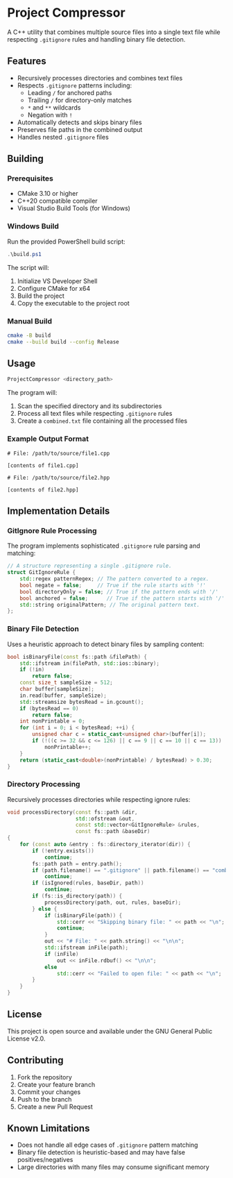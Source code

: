 # Project Compressor

A C++ utility that combines multiple source files into a single text file while respecting `.gitignore` rules and handling binary file detection.

## Features

- Recursively processes directories and combines text files
- Respects `.gitignore` patterns including:
  - Leading `/` for anchored paths
  - Trailing `/` for directory-only matches
  - `*` and `**` wildcards
  - Negation with `!`
- Automatically detects and skips binary files
- Preserves file paths in the combined output
- Handles nested `.gitignore` files

## Building

### Prerequisites

- CMake 3.10 or higher
- C++20 compatible compiler
- Visual Studio Build Tools (for Windows)

### Windows Build

Run the provided PowerShell build script:

```powershell
.\build.ps1
```

The script will:
1. Initialize VS Developer Shell
2. Configure CMake for x64
3. Build the project
4. Copy the executable to the project root

### Manual Build

```bash
cmake -B build
cmake --build build --config Release
```

## Usage

```bash
ProjectCompressor <directory_path>
```

The program will:
1. Scan the specified directory and its subdirectories
2. Process all text files while respecting `.gitignore` rules
3. Create a `combined.txt` file containing all the processed files

### Example Output Format

```
# File: /path/to/source/file1.cpp

[contents of file1.cpp]

# File: /path/to/source/file2.hpp

[contents of file2.hpp]
```

## Implementation Details

### GitIgnore Rule Processing
The program implements sophisticated `.gitignore` rule parsing and matching:

```cpp
// A structure representing a single .gitignore rule.
struct GitIgnoreRule {
    std::regex patternRegex; // The pattern converted to a regex.
    bool negate = false;     // True if the rule starts with '!'
    bool directoryOnly = false; // True if the pattern ends with '/'
    bool anchored = false;      // True if the pattern starts with '/'
    std::string originalPattern; // The original pattern text.
};
```

### Binary File Detection
Uses a heuristic approach to detect binary files by sampling content:

```cpp
bool isBinaryFile(const fs::path &filePath) {
    std::ifstream in(filePath, std::ios::binary);
    if (!in)
        return false;
    const size_t sampleSize = 512;
    char buffer[sampleSize];
    in.read(buffer, sampleSize);
    std::streamsize bytesRead = in.gcount();
    if (bytesRead == 0)
        return false;
    int nonPrintable = 0;
    for (int i = 0; i < bytesRead; ++i) {
        unsigned char c = static_cast<unsigned char>(buffer[i]);
        if (!((c >= 32 && c <= 126) || c == 9 || c == 10 || c == 13))
            nonPrintable++;
    }
    return (static_cast<double>(nonPrintable) / bytesRead) > 0.30;
}
```

### Directory Processing
Recursively processes directories while respecting ignore rules:

```cpp
void processDirectory(const fs::path &dir,
                      std::ofstream &out,
                      const std::vector<GitIgnoreRule> &rules,
                      const fs::path &baseDir)
{
    for (const auto &entry : fs::directory_iterator(dir)) {
        if (!entry.exists())
            continue;
        fs::path path = entry.path();
        if (path.filename() == ".gitignore" || path.filename() == "combined.txt")
            continue;
        if (isIgnored(rules, baseDir, path))
            continue;
        if (fs::is_directory(path)) {
            processDirectory(path, out, rules, baseDir);
        } else {
            if (isBinaryFile(path)) {
                std::cerr << "Skipping binary file: " << path << "\n";
                continue;
            }
            out << "# File: " << path.string() << "\n\n";
            std::ifstream inFile(path);
            if (inFile)
                out << inFile.rdbuf() << "\n\n";
            else
                std::cerr << "Failed to open file: " << path << "\n";
        }
    }
}
```

## License

This project is open source and available under the GNU General Public License v2.0.

## Contributing

1. Fork the repository
2. Create your feature branch
3. Commit your changes
4. Push to the branch
5. Create a new Pull Request

## Known Limitations

- Does not handle all edge cases of `.gitignore` pattern matching
- Binary file detection is heuristic-based and may have false positives/negatives
- Large directories with many files may consume significant memory
